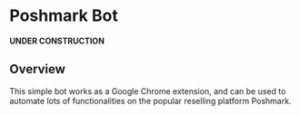 # Poshmark Bot

**UNDER CONSTRUCTION**

## Overview
This simple bot works as a Google Chrome extension, and can be used to automate lots of functionalities on the popular reselling platform Poshmark.

